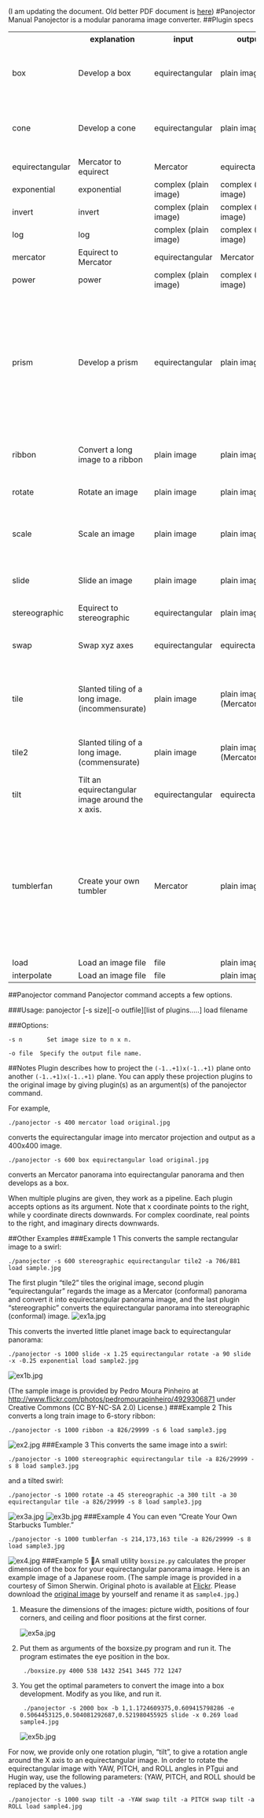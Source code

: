 (I am updating the document. Old better PDF document is [here](http://dl.dropbox.com/u/972778/panojector/plugins.pdf))
#Panojector Manual
Panojector is a modular panorama image converter.
##Plugin specs
<table>
<tr>
<th></th>
<th>explanation</th>
<th>input</th>
<th>output</th>
<th colspan="2">options / argument</th>
</tr>

<tr>
<td rowspan="2">box</td>
<td rowspan="2">Develop a box</td>
<td rowspan="2">equirectangular</td>
<td rowspan="2">plain image</td>
<td>-b x,y,z</td>
<td>aspect ratio of the box</td>
</tr>
<tr>
<td>-e x,y,z</td>
<td>eye position</td>
</tr>

<tr>
<td rowspan="2">cone</td>
<td rowspan="2">Develop a cone</td>
<td rowspan="2">equirectangular</td>
<td rowspan="2">plain image</td>
<td>-r 0.3</td>
<td>radius of the base</td>
</tr>
<tr>
<td>-e 0.2</td>
<td>eye height to cone height</td>
</tr>

<tr>
<td>equirectangular</td>
<td>Mercator to equirect</td>
<td>Mercator</td>
<td>equirectangular</td>
<td colspan="2">No option</td>
</tr>

<tr>
<td>exponential</td>
<td>exponential</td>
<td>complex (plain image)</td>
<td>complex (plain image)</td>
<td colspan="2">No option</td>
</tr>

<tr>
<td>invert</td>
<td>invert</td>
<td>complex (plain image)</td>
<td>complex (plain image)</td>
<td colspan="2">No option</td>
</tr>

<tr>
<td>log</td>
<td>log</td>
<td>complex (plain image)</td>
<td>complex (plain image)</td>
<td colspan="2">No option</td>
</tr>

<tr>
<td>mercator</td>
<td>Equirect to Mercator</td>
<td>equirectangular</td>
<td>Mercator</td>
<td colspan="2">No option</td>
</tr>

<tr>
<td>power</td>
<td>power</td>
<td>complex (plain image)</td>
<td>complex (plain image)</td>
<td>-n 2</td>
<td>Power of n</td>
</tr>

<tr>
<td rowspan="5">prism</td>
<td rowspan="5">Develop a prism</td>
<td rowspan="5">equirectangular</td>
<td rowspan="5">plain image</td>
<td>-e 0.5</td>
<td>Eye height.</td>
</tr>
<tr>
<td>-h 0.5</td>
<td>Height of the prism.</td>
</tr>
<tr>
<td>-s 6</td>
<td>Number of sides.</td>
</tr>
<tr>
<td>-z 2</td>
<td>Specify where to attach the zenith cap.</td>
</tr>
<tr>
<td>-n 2</td>
<td>Specify where to attach the nadir cap.</td>
</tr>

<tr>
<td>ribbon</td>
<td>Convert a long image to a ribbon</td>
<td>plain image</td>
<td>plain image</td>
<td>-a 0.5 or -a 200/500</td>
<td>Aspect ratio of the input image.</td>
</tr>

<tr>
<td>rotate</td>
<td>Rotate an image</td>
<td>plain image</td>
<td>plain image</td>
<td>-a 0</td>
<td>Specify angle in degree.</td>
</tr>

<tr>
<td rowspan="4">scale</td>
<td rowspan="4">Scale an image</td>
<td rowspan="4">plain image</td>
<td rowspan="4">plain image</td>
<td>-x 1</td>
<td rowspan="4">Specify amounts</td>
</tr>
<tr>
<td>-y 1</td>
</tr>
<tr>
<td>-xy 1</td>
</tr>
<tr>
<td>-p</td>
</tr>

<tr>
<td rowspan="2">slide</td>
<td rowspan="2">Slide an image</td>
<td rowspan="2">plain image</td>
<td rowspan="2">plain image</td>
<td>-x 0</td>
<td rowspan="2">Specify amounts (in image coordinate)</td>
</tr>
<tr>
<td>-y 0</td>
</tr>

<tr>
<td>stereographic</td>
<td>Equirect to stereographic</td>
<td>equirectangular</td>
<td>plain image</td>
<td>-a 90</td>
<td>Field of view.</td>
</tr>

<tr>
<td>swap</td>
<td>Swap xyz axes</td>
<td>equirectangular</td>
<td>equirectangular</td>
<td>-n 1</td>
<td>Swap xyz axes multiple times.</td>
</tr>

<tr>
<td rowspan="2">tile</td>
<td rowspan="2">Slanted tiling of a long image. (incommensurate)</td>
<td rowspan="2">plain image</td>
<td rowspan="2">plain image (Mercator)</td>
<td>-a 0.5 or -a 200/500</td>
<td>Aspect ratio of the input image.</td>
</tr>
<tr>
<td>-s 8</td>
<td>Number of stories</td>
</tr>

<tr>
<td>tile2</td>
<td>Slanted tiling of a long image. (commensurate)</td>
<td>plain image</td>
<td>plain image (Mercator)</td>
<td>-a 0.5 or -a 200/500</td><td>Aspect ratio of the input image.</td>
</tr>

<tr>
<td>tilt</td>
<td>Tilt an equirectangular image around the x axis.</td>
<td>equirectangular</td>
<td>equirectangular</td>
<td>-a 0</td>
<td>Specify angle in degree.</td>
</tr>

<tr>
<td>tumblerfan</td>
<td>Create your own tumbler</td>
<td>Mercator</td>
<td>plain image</td>
<td>-s wtop,wbot,height</td>
<td>Size of the fan. Wtop and wbot specifies the top and bottom width of the developed fan, and height specifies the fan height.</td>
</tr>

<tr>
<td>load</td>
<td>Load an image file</td>
<td>file</td>
<td>plain image</td>
<td colspan="2">file name</td>
</tr>

<tr>
<td>interpolate</td>
<td>Load an image file</td>
<td>file</td>
<td>plain image</td>
<td colspan="2">file name</td>
</tr>
</table>

##Panojector command
Panojector command accepts a few options.

###Usage:
    panojector [-s size][-o outfile][list of plugins.....] load filename

###Options:

    -s n	   Set image size to n x n.

    -o file  Specify the output file name.
##Notes
Plugin describes how to project the `(-1..+1)x(-1..+1)` plane onto another `(-1..+1)x(-1..+1)` plane. You can apply these projection plugins to the original image by giving plugin(s) as an argument(s) of the panojector command.

For example,

    ./panojector -s 400 mercator load original.jpg

converts the equirectangular image into mercator projection and output as a 400x400 image.

    ./panojector -s 600 box equirectangular load original.jpg

converts an Mercator panorama into equirectangular panorama and then develops as a box.

When multiple plugins are given, they work as a pipeline.  Each plugin accepts options as its argument. Note that x coordinate points to the right, while y coordinate directs downwards. For complex coordinate, real points to the right, and imaginary directs downwards.

##Other Examples
###Example 1
This converts the sample rectangular image to a swirl:

    ./panojector -s 600 stereographic equirectangular tile2 -a 706/881 load sample.jpg

The first plugin “tile2” tiles the original image, second plugin “equirectangular” regards the image as a Mercator (conformal) panorama and convert it into equirectangular panorama image, and the last plugin “stereographic” converts the equirectangular panorama into stereographic (conformal) image.
![ex1a.jpg](https://raw.githubusercontent.com/vitroid/Panojector/master/Samples/ex1a.jpg)

This converts the inverted little planet image back to equirectangular panorama:

    ./panojector -s 1000 slide -x 1.25 equirectangular rotate -a 90 slide -x -0.25 exponential load sample2.jpg

![ex1b.jpg](https://raw.githubusercontent.com/vitroid/Panojector/master/Samples/ex1b.jpg)

(The sample image is provided by Pedro Moura Pinheiro at http://www.flickr.com/photos/pedromourapinheiro/4929306871 under Creative Commons (CC BY-NC-SA 2.0) License.)
###Example 2
This converts a long train image to 6-story ribbon:

    ./panojector -s 1000 ribbon -a 826/29999 -s 6 load sample3.jpg

![ex2.jpg](https://raw.githubusercontent.com/vitroid/Panojector/master/Samples/ex2.jpg)
###Example 3
This converts the same image into a swirl:

    ./panojector -s 1000 stereographic equirectangular tile -a 826/29999 -s 8 load sample3.jpg

and a tilted swirl:

    ./panojector -s 1000 rotate -a 45 stereographic -a 300 tilt -a 30 equirectangular tile -a 826/29999 -s 8 load sample3.jpg

![ex3a.jpg](https://raw.githubusercontent.com/vitroid/Panojector/master/Samples/ex3a.jpg)
![ex3b.jpg](https://raw.githubusercontent.com/vitroid/Panojector/master/Samples/ex3b.jpg)
###Example 4
You can even “Create Your Own Starbucks Tumbler.”

    ./panojector -s 1000 tumblerfan -s 214,173,163 tile -a 826/29999 -s 8 load sample3.jpg

![ex4.jpg](https://raw.githubusercontent.com/vitroid/Panojector/master/Samples/ex4.jpg)
###Example 5
A small utility `boxsize.py` calculates the proper dimension of the box for your equirectangular panorama image. Here is an example image of a Japanese room. (The sample image is provided in a courtesy of Simon Sherwin. Original photo is available at [Flickr](https://www.flickr.com/photos/simons/4524005292).  Please download the [original image](https://farm5.staticflickr.com/4051/4524005292_5c0c99cffa_o.jpg) by yourself and rename it as `sample4.jpg`.)

1. Measure the dimensions of the images: picture width, positions of four corners, and ceiling and floor positions at the first corner. 

    ![ex5a.jpg](https://raw.githubusercontent.com/vitroid/Panojector/master/Samples/ex5a.jpg)
2. Put them as arguments of the boxsize.py program and run it. The program estimates the eye position in the box.

        ./boxsize.py 4000 538 1432 2541 3445 772 1247

3. You get the optimal parameters to convert the image into a box development. Modify as you like, and run it.

        ./panojector -s 2000 box -b 1,1.1724609375,0.609415798286 -e 0.5064453125,0.504081292687,0.521980455925 slide -x 0.269 load sample4.jpg

    ![ex5b.jpg](https://raw.githubusercontent.com/vitroid/Panojector/master/Samples/ex5b.jpg)

For now, we provide only one rotation plugin, “tilt”, to give a rotation angle around the X axis to an equirectangular image.  In order to rotate the equirectangular image with YAW, PITCH, and ROLL angles in  PTgui and Hugin way, use the following parameters: (YAW, PITCH, and ROLL should be replaced by the values.)

    ./panojector -s 1000 swap tilt -a -YAW swap tilt -a PITCH swap tilt -a ROLL load sample4.jpg
